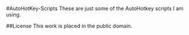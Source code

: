 #AutoHotKey-Scripts
These are just some of the AutoHotkey scripts I am using.

##License
This work is placed in the public domain.
